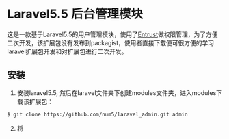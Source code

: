 # Laravel5.5 后台管理模块

这是一款基于Laravel5.5的用户管理模块，使用了[Entrust](https://github.com/Zizaco/entrust)做权限管理，为了方便二次开发，该扩展包没有发布到packagist，使用者直接下载便可很方便的学习laravel扩展包开发和对扩展包进行二次开发。

## 安装
1. 安装laravel5.5, 然后在laravel文件夹下创建modules文件夹，进入modules下载该扩展包：

```bash
$ git clone https://github.com/num5/laravel_admin.git admin
```

2. 将